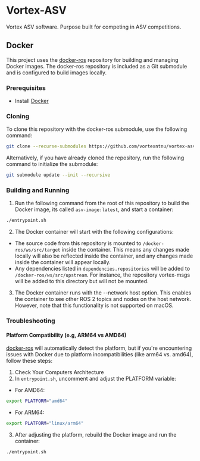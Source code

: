 # Vortex-ASV
Vortex ASV software. Purpose built for competing in ASV competitions. 

## Docker
This project uses the [docker-ros](https://github.com/ika-rwth-aachen/docker-ros) repository for building and managing Docker images. The docker-ros repository is included as a Git submodule and is configured to build images locally.

### Prerequisites
- Install [Docker](https://www.docker.com/get-started)

### Cloning
To clone this repository with the docker-ros submodule, use the following command:
```bash
git clone --recurse-submodules https://github.com/vortexntnu/vortex-asv.git
```
Alternatively, if you have already cloned the repository, run the following command to initialize the submodule:
```bash
git submodule update --init --recursive
```
### Building and Running
1. Run the following command from the root of this repository to build the Docker image, its called ```asv-image:latest```, and start a container:
```bash
./entrypoint.sh
```
2. The Docker container will start with the following configurations:
- The source code from this repository is mounted to ```/docker-ros/ws/src/target``` inside the container. This means any changes made locally will also be reflected inside the container, and any changes made inside the container will appear locally. 
- Any dependencies listed in ```dependencies.repositories``` will be added to ```/docker-ros/ws/src/upstream```. For instance, the repository vortex-msgs will be added to this directory but will not be mounted.
3. The Docker container runs with the --network host option. This enables the container to see other ROS 2 topics and nodes on the host network. However, note that this functionality is not supported on macOS.

### Troubleshooting
#### Platform Compatibility (e.g, ARM64 vs AMD64)
[docker-ros](https://github.com/ika-rwth-aachen/docker-ros) will automatically detect the platform, but if you're encountering issues with Docker due to platform incompatibilities (like arm64 vs. amd64), follow these steps:
1. Check Your Computers Architecture
2. In ```entrypoint.sh```, uncomment and adjust the PLATFORM variable:
- For AMD64:
```bash
export PLATFORM="amd64"
```
- For ARM64:
```bash
export PLATFORM="linux/arm64"
```
3. After adjusting the platform, rebuild the Docker image and run the container:
```bash
./entrypoint.sh
```